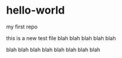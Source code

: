 # hello-world
my first repo


this is a new test file
blah blah blah blah blah

blah blah blah blah blah blah blah blah 
